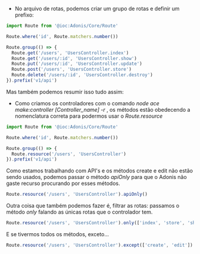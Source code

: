 - No arquivo de rotas, podemos criar um grupo de rotas e definir um prefixo:
```typescript
import Route from '@ioc:Adonis/Core/Route'

Route.where('id', Route.matchers.number())

Route.group(() => {
  Route.get('/users', 'UsersController.index')
  Route.get('/users/:id', 'UsersController.show')
  Route.put('/users/:id', 'UsersController.update')
  Route.post('/users', 'UsersController.store')
  Route.delete('/users/:id', 'UsersController.destroy')
}).prefix('v1/api')
```

Mas também podemos resumir isso tudo assim:
- Como criamos os controladores com o comando _node ace make:controller [Controller_name] -r_ , os métodos estão obedecendo a nomenclatura correta para podermos usar o _Route.resource_
```typescript
import Route from '@ioc:Adonis/Core/Route'

Route.where('id', Route.matchers.number())

Route.group(() => {
  Route.resource('/users', 'UsersController')
}).prefix('v1/api')
```

Como estamos trabalhando com API's e os métodos create e edit não estão sendo usados, podemos passar o método _apiOnly_ para que o Adonis não gaste recurso procurando por esses métodos.

```ts
Route.resource('/users', 'UsersController').apiOnly()
```

Outra coisa que também podemos fazer é, filtrar as rotas:
passamos o método _only_ falando as únicas rotas que o controlador tem.

```ts
Route.resource('/users', 'UsersController').only(['index', 'store', 'show', 'update', 'destroy'])
```

E se tivermos todos os métodos, exceto... 

```ts
Route.resource('/users', 'UsersController').except(['create', 'edit'])
```